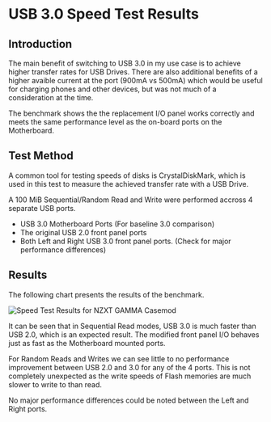 # USB 3.0 Speed Test Results
## Introduction
The main benefit of switching to USB 3.0 in my use case is to achieve higher
transfer rates for USB Drives. There are also additional benefits of a higher
avaible current at the port (900mA vs 500mA) which would be useful for charging
phones and other devices, but was not much of a consideration at the time.

The benchmark shows the the replacement I/O panel works correctly and meets the
same performance level as the on-board ports on the Motherboard.

## Test Method
A common tool for testing speeds of disks is CrystalDiskMark, which is used in 
this test to measure the achieved transfer rate with a USB Drive.

A 100 MiB Sequential/Random Read and Write were performed accross 4 separate USB
ports.

* USB 3.0 Motherboard Ports (For baseline 3.0 comparison)
* The original USB 2.0 front panel ports
* Both Left and Right USB 3.0 front panel ports. (Check for major performance
differences)

## Results
The following chart presents the results of the benchmark.

![Speed Test Results for NZXT GAMMA Casemod](https://docs.google.com/spreadsheets/d/e/2PACX-1vSBOdGg8w3AoiV5e519aPuTeUsXt7cbHnaG9BHveeQes3GPDt3eObu8IhEk3lxy2IHo7Q17O4EWyLWU/pubchart?oid=1971193007&format=image)

It can be seen that in Sequential Read modes, USB 3.0 is much faster than USB 
2.0, which is an expected result. The modified front panel I/O behaves just as
fast as the Motherboard mounted ports.

For Random Reads and Writes we can see little to no performance improvement
between USB 2.0 and 3.0 for any of the 4 ports. This is not completely 
unexpected as the write speeds of Flash memories are much slower to write to
than read.

No major performance differences could be noted between the Left and Right ports.
